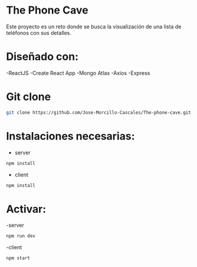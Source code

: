 # The Phone Cave

Este proyecto es un reto donde se busca la visualización de una lista de teléfonos con sus detalles.

# Diseñado con:
-ReactJS
-Create React App
-Mongo Atlas
-Axios
-Express
# Git clone
```sh
git clone https://github.com/Jose-Morcillo-Cascales/The-phone-cave.git
```

# Instalaciones necesarias:
- server
```sh
npm install
```
-  client

```sh
npm install
```
# Activar:
-server
```sh
npm run dev
```
-client
```sh
npm start
```
